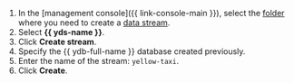 1. In the [management console]({{ link-console-main }}), select the [folder](../../resource-manager/concepts/resources-hierarchy.md#folder) where you need to create a [data stream](../../data-streams/concepts/glossary.md).
1. Select **{{ yds-name }}**.
1. Click **Create stream**.
1. Specify the {{ ydb-full-name }} database created previously.
1. Enter the name of the stream: `yellow-taxi`.
1. Click **Create**.
